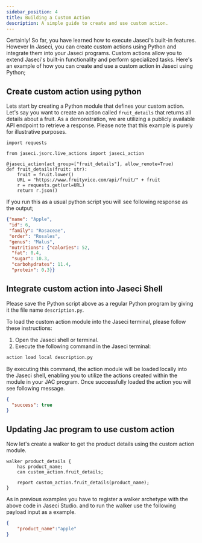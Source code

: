 ```yaml
---
sidebar_position: 4
title: Building a Custom Action
description: A simple guide to create and use custom action.
---
```


Certainly! So far, you have learned how to execute Jaseci's built-in features. However In Jaseci, you can create custom actions using Python and integrate them into your Jaseci programs. Custom actions allow you to extend Jaseci's built-in functionality and perform specialized tasks. Here's an example of how you can create and use a custom action in Jaseci using Python;

## Create custom action using python

Lets start by creating a Python module that defines your custom action. Let's say you want to create an action called `fruit_details` that returns all details about a fruit. As a demonstration, we are utilizing a publicly available API endpoint to retrieve a response. Please note that this example is purely for illustrative purposes.

```jac
import requests

from jaseci.jsorc.live_actions import jaseci_action

@jaseci_action(act_group=["fruit_details"], allow_remote=True)
def fruit_details(fruit: str):
    fruit = fruit.lower()
    URL = "https://www.fruityvice.com/api/fruit/" + fruit
    r = requests.get(url=URL)
    return r.json()
```

If you run this as a usual python script you will see following response as the output;

```json
{"name": "Apple",
 "id": 6,
 "family": "Rosaceae",
 "order": "Rosales",
 "genus": "Malus",
 "nutritions": {"calories": 52,
  "fat": 0.4,
  "sugar": 10.3,
  "carbohydrates": 11.4,
  "protein": 0.3}}
```

## Integrate  custom action into Jaseci Shell

Please save the Python script above as a regular Python program by giving it the file name `description.py`.

To load the custom action module into the Jaseci terminal, please follow these instructions:

1. Open the Jaseci shell or terminal.
2. Execute the following command in the Jaseci terminal:

```bash
action load local description.py
```
By executing this command, the action module will be loaded locally into the Jaseci shell, enabling you to utilize the actions created within the module in your JAC program. Once successfully loaded the action you will see following message.

```json
{
  "success": true
}
```

## Updating Jac program to use custom action

Now let's create a walker to get the product details using the custom action module.

```jac
walker product_details {
    has product_name;
    can custom_action.fruit_details;

    report custom_action.fruit_details(product_name);
}
```
As in previous examples you have to register a walker archetype with the above code in Jaseci Studio. and to run the walker use the following payload input as a example.

```json
{
    "product_name":"apple"
}
```